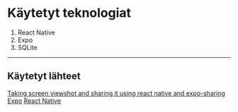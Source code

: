 # Käytetyt teknologiat
1. React Native
1. Expo
1. SQLite

---

## Käytetyt lähteet
[Taking screen viewshot and sharing it using react native and expo-sharing](https://medium.com/@imtusharraj/taking-screen-viewshot-and-sharing-it-using-react-native-and-expo-sharing-deb3ccfe3dc3)
[Expo](https://docs.expo.dev/versions/latest/)
[React Native](https://reactnative.dev/)